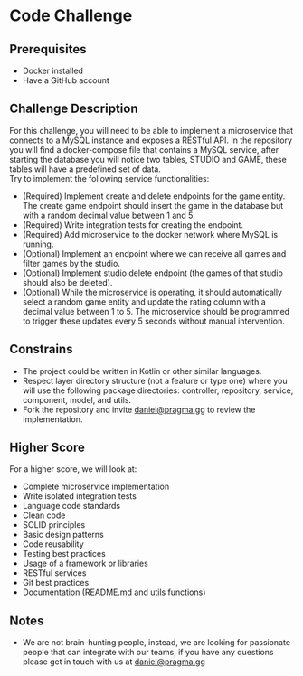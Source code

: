 # Code Challenge

## Prerequisites

- Docker installed
- Have a GitHub account

## Challenge Description

For this challenge, you will need to be able to implement a microservice that connects to a MySQL instance and exposes a RESTful API.
In the repository you will find a docker-compose file that contains a MySQL service, after starting the database you will notice two tables, STUDIO and GAME, these tables will have a predefined set of data. <br>
Try to implement the following service functionalities:

- (Required) Implement create and delete endpoints for the game entity. The create game endpoint should insert the game in the database but with a random decimal value between 1 and 5.
- (Required) Write integration tests for creating the endpoint.
- (Required) Add microservice to the docker network where MySQL is running.
- (Optional) Implement an endpoint where we can receive all games and filter games by the studio.
- (Optional) Implement studio delete endpoint (the games of that studio should also be deleted).
- (Optional) While the microservice is operating, it should automatically select a random game entity and update the rating column with a decimal value between 1 to 5. The microservice should be programmed to trigger these updates every 5 seconds without manual intervention.

## Constrains

- The project could be written in Kotlin or other similar languages.
- Respect layer directory structure (not a feature or type one) where you will use the following package directories: controller, repository, service, component, model, and utils.
- Fork the repository and invite daniel@pragma.gg to review the implementation.

## Higher Score

For a higher score, we will look at:
- Complete microservice implementation
- Write isolated integration tests
- Language code standards
- Clean code
- SOLID principles
- Basic design patterns
- Code reusability
- Testing best practices
- Usage of a framework or libraries
- RESTful services
- Git best practices
- Documentation (README.md and utils functions)

## Notes

- We are not brain-hunting people, instead, we are looking for passionate people that can integrate with our teams, if you have any questions please get in touch with us at daniel@pragma.gg
